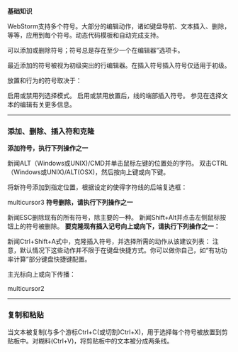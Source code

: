 **基础知识**

WebStorm支持多个符号。大部分的编辑动作，诸如键盘导航、文本插入、删除，等等，应用到每个符号。动态代码模板和自动完成支持。

可以添加或删除符号；符号总是存在至少一个在编辑器”选项卡。

最近添加的符号被视为初级突出的行编辑器。在插入符号插入符号仅适用于初级。

放置和行为的符号取决于：

启用或禁用列选择模式。
启用或禁用放置后，线的端部插入符号。
参见在选择文本的编辑有关更多信息。

* * * * *

### 添加、删除、插入符和克隆

**添加符号，执行下列操作之一**

新闻ALT（Windows或UNIX)/CMD并单击鼠标左键的位置处的字符。
双击CTRL（Windows或UNIX)/ALT(OSX)，然后按向上键或向下键。

将新符号添加到指定位置，根据设定的使得字符线的后端复选框：

multicursor3
**符号删除，请执行下列操作之一**

新闻ESC删除现有的所有符号，除主要的一种。
新闻Shift+Alt并点击左侧鼠标按钮上的符号被删除。
**要克隆现有插入记号向上或向下，请执行下列操作之一：**

新闻Ctrl+Shift+A式中，克隆插入符号，并选择所需的动作从该建议列表：
注意，默认情况下这些动作并不限于在键盘快捷方式。你可以做你自己，如“有功功率计算”部分键盘快捷键配置。

主光标向上或向下传播：

multicursor2

* * * * *

### 复制和粘贴

当文本被复制(与多个游标Ctrl+C(或切割)Ctrl+X)，用于选择每个符号被放置到剪贴板中。对糊料(Ctrl+V)，将剪贴板中的文本被分成两条线。
